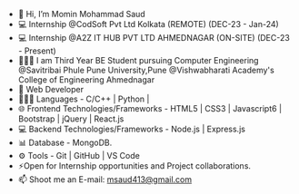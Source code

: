 - 👋 Hi, I’m Momin Mohammad Saud
- 💻 Internship  @CodSoft Pvt Ltd Kolkata (REMOTE)  (DEC-23 - Jan-24)
- 💻 Internship @A2Z IT HUB PVT LTD AHMEDNAGAR (ON-SITE) (DEC-23 - Present)
- 👷🏼‍♂ I am Third Year BE Student pursuing Computer Engineering @Savitribai Phule Pune University,Pune @Vishwabharati Academy's College of Engineering Ahmednagar
- 🔭 Web Developer 
- 🧑🏻‍💻 Languages - C/C++ | Python |
- 🌐 Frontend Technologies/Frameworks - HTML5 | CSS3 | Javascript6 | Bootstrap | jQuery | React.js
- 💻 Backend Technologies/Frameworks - Node.js | Express.js
- 📊 Database - MongoDB.
- ⚙ Tools - Git | GitHub | VS Code
- ⚡Open for Internship opportunities and Project collaborations.
- 📫 Shoot me an E-mail: msaud413@gmail.com
